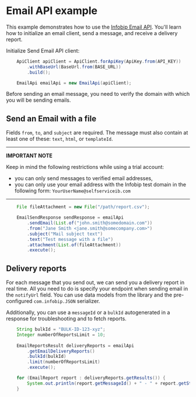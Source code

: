 # Email API example

This example demonstrates how to use the [Infobip Email API](https://www.infobip.com/docs/api/channels/email). You'll learn how to initialize an email client,
send a message, and receive a delivery report.

Initialize Send Email API client:

```java
    ApiClient apiClient = ApiClient.forApiKey(ApiKey.from(API_KEY))
        .withBaseUrl(BaseUrl.from(BASE_URL))
        .build();

    EmailApi emailApi = new EmailApi(apiClient);
```

Before sending an email message, you need to verify the domain with which you will be sending emails.

## Send an Email with a file

Fields `from`, `to`, and `subject` are required. The message must also contain at least one of these: `text`, `html`, or `templateId`.

---
**IMPORTANT NOTE**

Keep in mind the following restrictions while using a trial account:

- you can only send messages to verified email addresses,
- you can only use your email address with the Infobip test domain in the following form: `YourUserName@selfserviceib.com`

---

```java
    File fileAttachment = new File("/path/report.csv");

    EmailSendResponse sendResponse = emailApi
        .sendEmail(List.of("john.smith@somedomain.com"))
        .from("Jane Smith <jane.smith@somecompany.com>")
        .subject("Mail subject text")
        .text("Test message with a file")
        .attachment(List.of(fileAttachment))
        .execute();
```

## Delivery reports

For each message that you send out, we can send you a delivery report in real time.
All you need to do is specify your endpoint when sending email in the `notifyUrl` field.
You can use data models from the library and the pre-configured `com.infobip.JSON` serializer.

Additionally, you can use a `messageId` or a `bulkId` autogenerated in a response for troubleshooting and to fetch reports.

```java
    String bulkId = "BULK-ID-123-xyz";
    Integer numberOfReportsLimit = 10;
    
    EmailReportsResult deliveryReports = emailApi
        .getEmailDeliveryReports()
        .bulkId(bulkId)
        .limit(numberOfReportsLimit)
        .execute();

    for (EmailReport report : deliveryReports.getResults()) {
        System.out.println(report.getMessageId() + " - " + report.getStatus().getName());
    }
```
